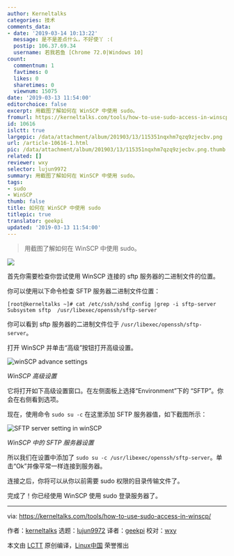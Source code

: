 ```yaml
---
author: Kerneltalks
categories: 技术
comments_data:
- date: '2019-03-14 10:13:22'
  message: 是不是差点什么，不好使丫 :(
  postip: 106.37.69.34
  username: 若我若鱼 [Chrome 72.0|Windows 10]
count:
  commentnum: 1
  favtimes: 0
  likes: 0
  sharetimes: 0
  viewnum: 15075
date: '2019-03-13 11:54:00'
editorchoice: false
excerpt: 用截图了解如何在 WinSCP 中使用 sudo。
fromurl: https://kerneltalks.com/tools/how-to-use-sudo-access-in-winscp/
id: 10616
islctt: true
largepic: /data/attachment/album/201903/13/115351nqxhm7qzq9zjecbv.png
url: /article-10616-1.html
pic: /data/attachment/album/201903/13/115351nqxhm7qzq9zjecbv.png.thumb.jpg
related: []
reviewer: wxy
selector: lujun9972
summary: 用截图了解如何在 WinSCP 中使用 sudo。
tags:
- sudo
- WinSCP
thumb: false
title: 如何在 WinSCP 中使用 sudo
titlepic: true
translator: geekpi
updated: '2019-03-13 11:54:00'
---
```



> 
> 用截图了解如何在 WinSCP 中使用 sudo。
> 
> 
> 


![](/data/attachment/album/201903/13/115351nqxhm7qzq9zjecbv.png)


首先你需要检查你尝试使用 WinSCP 连接的 sftp 服务器的二进制文件的位置。


你可以使用以下命令检查 SFTP 服务器二进制文件位置：



```
[root@kerneltalks ~]# cat /etc/ssh/sshd_config |grep -i sftp-server
Subsystem sftp  /usr/libexec/openssh/sftp-server
```

你可以看到 sftp 服务器的二进制文件位于 `/usr/libexec/openssh/sftp-server`。


打开 WinSCP 并单击“高级”按钮打开高级设置。


![winSCP advance settings](/data/attachment/album/201903/13/115407mke8dkgizngtrd6h.jpg)


*WinSCP 高级设置*


它将打开如下高级设置窗口。在左侧面板上选择“Environment”下的 “SFTP”。你会在右侧看到选项。


现在，使用命令 `sudo su -c` 在这里添加 SFTP 服务器值，如下截图所示：


![SFTP server setting in winSCP](/data/attachment/album/201903/13/115409bw7tzrsvjl9s0spz.jpg)


*WinSCP 中的 SFTP 服务器设置*


所以我们在设置中添加了 `sudo su -c /usr/libexec/openssh/sftp-server`。单击“Ok”并像平常一样连接到服务器。


连接之后，你将可以从你以前需要 sudo 权限的目录传输文件了。


完成了！你已经使用 WinSCP 使用 sudo 登录服务器了。




---


via: <https://kerneltalks.com/tools/how-to-use-sudo-access-in-winscp/>


作者：[kerneltalks](https://kerneltalks.com) 选题：[lujun9972](https://github.com/lujun9972) 译者：[geekpi](https://github.com/geekpi) 校对：[wxy](https://github.com/wxy)


本文由 [LCTT](https://github.com/LCTT/TranslateProject) 原创编译，[Linux中国](https://linux.cn/) 荣誉推出